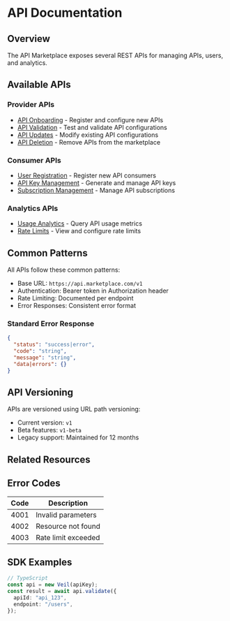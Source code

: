 # API Documentation

## Overview

The API Marketplace exposes several REST APIs for managing APIs, users, and analytics.

## Available APIs

### Provider APIs

- [API Onboarding](./provider/onboarding.md) - Register and configure new APIs
- [API Validation](./provider/validate.md) - Test and validate API configurations
- [API Updates](./provider/update.md) - Modify existing API configurations
- [API Deletion](./provider/delete.md) - Remove APIs from the marketplace

### Consumer APIs

- [User Registration](./consumer/register.md) - Register new API consumers
- [API Key Management](./consumer/keys.md) - Generate and manage API keys
- [Subscription Management](./consumer/subscriptions.md) - Manage API subscriptions

### Analytics APIs

- [Usage Analytics](./analytics/usage.md) - Query API usage metrics
- [Rate Limits](./analytics/rate-limits.md) - View and configure rate limits

## Common Patterns

All APIs follow these common patterns:

- Base URL: `https://api.marketplace.com/v1`
- Authentication: Bearer token in Authorization header
- Rate Limiting: Documented per endpoint
- Error Responses: Consistent error format

### Standard Error Response

```json
{
  "status": "success|error",
  "code": "string",
  "message": "string",
  "data|errors": {}
}
```

## API Versioning

APIs are versioned using URL path versioning:

- Current version: `v1`
- Beta features: `v1-beta`
- Legacy support: Maintained for 12 months

## Related Resources

## Error Codes

| Code | Description         |
| ---- | ------------------- |
| 4001 | Invalid parameters  |
| 4002 | Resource not found  |
| 4003 | Rate limit exceeded |

## SDK Examples

```typescript
// TypeScript
const api = new Veil(apiKey);
const result = await api.validate({
  apiId: "api_123",
  endpoint: "/users",
});
```
